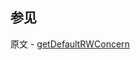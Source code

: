 ## 参见

原文 - [getDefaultRWConcern]( https://docs.mongodb.com/manual/reference/command/getDefaultRWConcern/ )

